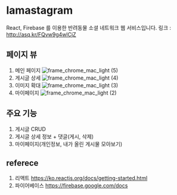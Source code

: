 # lamastagram

React, Firebase 를 이용한 반려동물 소셜 네트워크 웹 서비스입니다.
링크 : http://asq.kr/FQvw9g4wlCjZ

## 페이지 뷰

1. 메인 페이지
   ![frame_chrome_mac_light (5)](https://user-images.githubusercontent.com/55645972/96330160-075f0400-108e-11eb-9801-0c1a0f69b706.png)
2. 게시글 상세
   ![frame_chrome_mac_light (4)](https://user-images.githubusercontent.com/55645972/96330162-09c15e00-108e-11eb-9f70-3002838ee0e9.png)
3. 이미지 확대
   ![frame_chrome_mac_light (3)](https://user-images.githubusercontent.com/55645972/96330163-0cbc4e80-108e-11eb-9d22-2d6783a1b73e.png)
4. 마이페이지
   ![frame_chrome_mac_light (2)](https://user-images.githubusercontent.com/55645972/96330164-0d54e500-108e-11eb-948a-292eb13df922.png)

## 주요 기능

1. 게시글 CRUD
2. 게시글 상세 정보 + 댓글(게시, 삭제)
3. 마이페이지(개인정보, 내가 올린 게시물 모아보기)

## referece

1. 리액트 https://ko.reactjs.org/docs/getting-started.html
2. 파이어베이스 https://firebase.google.com/docs
